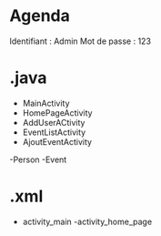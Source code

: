 # Agenda

Identifiant : Admin
Mot de passe : 123

# .java
- MainActivity
- HomePageActivity
- AddUserACtivity
- EventListActivity
- AjoutEventActivity

-Person
-Event

# .xml
- activity_main
-activity_home_page
